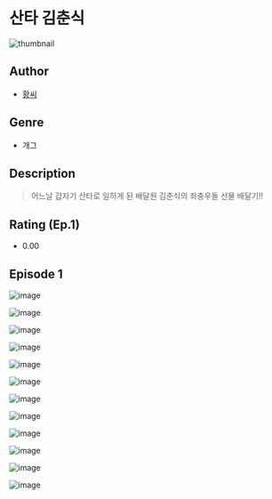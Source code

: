 # 산타 김춘식
![thumbnail](https://image-comic.pstatic.net/user_contents_data/challenge_comic/2023/05/25/333489/upload_7363778342496002918_480x623.jpeg)

## Author
- [황씨](https://comic.naver.com/artistTitle?id=333489)

## Genre
- 개그

## Description
> 어느날 갑자기 산타로 일하게 된 배달원 김춘식의 좌충우돌 선물 배달기!!


## Rating (Ep.1)
- 0.00

## Episode 1
![image](https://image-comic.pstatic.net/user_contents_data/challenge_comic/2023/05/25/333489/upload_7293921781809166645.jpeg)

![image](https://image-comic.pstatic.net/user_contents_data/challenge_comic/2023/05/25/333489/upload_3703476435456057906.jpeg)

![image](https://image-comic.pstatic.net/user_contents_data/challenge_comic/2023/05/25/333489/upload_7364006826116408888.jpeg)

![image](https://image-comic.pstatic.net/user_contents_data/challenge_comic/2023/05/25/333489/upload_3990814013162677090.jpeg)

![image](https://image-comic.pstatic.net/user_contents_data/challenge_comic/2023/05/25/333489/upload_7161621932817016165.jpeg)

![image](https://image-comic.pstatic.net/user_contents_data/challenge_comic/2023/05/25/333489/upload_3473509390829696355.jpeg)

![image](https://image-comic.pstatic.net/user_contents_data/challenge_comic/2023/05/25/333489/upload_3559588867725341751.jpeg)

![image](https://image-comic.pstatic.net/user_contents_data/challenge_comic/2023/05/25/333489/upload_3762021049503790649.jpeg)

![image](https://image-comic.pstatic.net/user_contents_data/challenge_comic/2023/05/25/333489/upload_3832951643351507299.jpeg)

![image](https://image-comic.pstatic.net/user_contents_data/challenge_comic/2023/05/25/333489/upload_4063998606669145141.jpeg)

![image](https://image-comic.pstatic.net/user_contents_data/challenge_comic/2023/05/25/333489/upload_7004277420738044985.jpeg)

![image](https://image-comic.pstatic.net/user_contents_data/challenge_comic/2023/05/25/333489/upload_7004286239158646072.jpeg)
